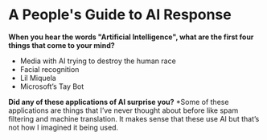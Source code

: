 # A People's Guide to AI Response
<span style= "font-size = 16px;"> **When you hear the words "Artificial Intelligence", what are the first four things that come to your mind?** </span>
* Media with AI trying to destroy the human race
* Facial recognition
* Lil Miquela
* Microsoft’s Tay Bot

<span style= "font-size = 16px;"> **Did any of these applications of AI surprise you?** </span>
*Some of these applications are things that I’ve never thought about before like spam filtering and machine translation. It makes sense that these use AI but that’s not how I imagined it being used. 




